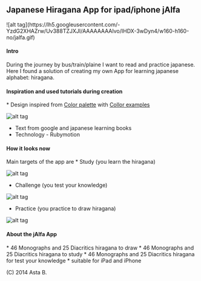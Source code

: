 <h2> Japanese Hiragana App for ipad/iphone jAlfa</h2>
![alt tag](https://lh5.googleusercontent.com/-YzdG2XHAZrw/Uv388TZJXJI/AAAAAAAAIvo/IHDX-3wDyn4/w160-h160-no/jalfa.gif)
<h4>Intro</h4>
 During the journey by bus/train/plaine I want to read and practice japanese.
Here I found a solution of creating my own App for learning japanese alphabet: hiragana.

<h4>Inspiration and used tutorials during creation </h4>
* Design inspired from <a href="http://www.degraeve.com/color-palette/index.php" >Color palette</a>  with <a href="http://www.colorhexa.com/" >Collor examples</a>

![alt tag](https://lh5.googleusercontent.com/-TdG9hL99R4k/Uu9uIohVPPI/AAAAAAAAItU/4UYphgbUueI/w460-h300-no/inspiration_img.png)
* Text from google and japanese learning books
* Technology - Rubymotion

<h4>How it looks now</h4>
Main targets of the app are
* Study
(you learn the hiragana)

![alt tag](https://lh4.googleusercontent.com/-pWUuz3CBnXE/Uv1WIwPIr5I/AAAAAAAAIvU/CNpgGUGwGi4/w630-h360-no/study.png)
* Challenge
(you test your knowledge)

![alt tag](https://lh4.googleusercontent.com/-Txst9tvEdKI/UwD7_DzNg0I/AAAAAAAAIwA/c3mh8t5UEFc/w630-h360-no/test+%25281%2529.png)
* Practice
(you practice to draw hiragana)

![alt tag](https://lh5.googleusercontent.com/-BbKcvvsgIqQ/Uv1WEYZkxvI/AAAAAAAAIvE/AJfKcChJcJA/w630-h387-no/draw.png)

<h4>About the jAlfa App </h4>
* 46 Monographs and 25 Diacritics hiragana to draw
* 46 Monographs and 25 Diacritics hiragana to study
* 46 Monographs and 25 Diacritics hiragana for test your knowledge
* suitable for iPad and iPhone

(C) 2014 Asta B. 
